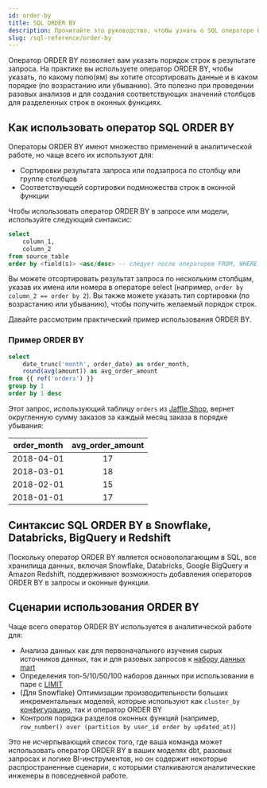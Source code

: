 ```yaml
---
id: order-by
title: SQL ORDER BY
description: Прочитайте это руководство, чтобы узнать о SQL операторе ORDER BY в dbt.
slug: /sql-reference/order-by
---
```


<head>
    <title>Работа с оператором SQL ORDER BY</title>
</head>

Оператор ORDER BY позволяет вам указать порядок строк в результате запроса. На практике вы используете оператор ORDER BY, чтобы указать, по какому полю(ям) вы хотите отсортировать данные и в каком порядке (по возрастанию или убыванию). Это полезно при проведении разовых анализов и для создания соответствующих значений столбцов для разделенных строк в оконных функциях.

## Как использовать оператор SQL ORDER BY

Операторы ORDER BY имеют множество применений в аналитической работе, но чаще всего их используют для:
- Сортировки результата запроса или подзапроса по столбцу или группе столбцов
- Соответствующей сортировки подмножества строк в оконной функции

Чтобы использовать оператор ORDER BY в запросе или модели, используйте следующий синтаксис:

```sql
select
	column_1,
	column_2
from source_table
order by <field(s)> <asc/desc> -- следует после операторов FROM, WHERE и GROUP BY
```
Вы можете отсортировать результат запроса по нескольким столбцам, указав их имена или номера в операторе select (например, `order by column_2 == order by 2`). Вы также можете указать тип сортировки (по возрастанию или убыванию), чтобы получить желаемый порядок строк.

Давайте рассмотрим практический пример использования ORDER BY.

### Пример ORDER BY

```sql
select
	date_trunc('month', order_date) as order_month,
	round(avg(amount)) as avg_order_amount
from {{ ref('orders') }}
group by 1
order by 1 desc
```

Этот запрос, использующий таблицу `orders` из [Jaffle Shop](https://github.com/dbt-labs/jaffle_shop), вернет округленную сумму заказов за каждый месяц заказа в порядке убывания:

| order_month | avg_order_amount |
|:---:|:---:|
| 2018-04-01 | 17 |
| 2018-03-01 | 18 |
| 2018-02-01 | 15 |
| 2018-01-01 | 17 |

## Синтаксис SQL ORDER BY в Snowflake, Databricks, BigQuery и Redshift

Поскольку оператор ORDER BY является основополагающим в SQL, все хранилища данных, включая Snowflake, Databricks, Google BigQuery и Amazon Redshift, поддерживают возможность добавления операторов ORDER BY в запросы и оконные функции.

## Сценарии использования ORDER BY

Чаще всего оператор ORDER BY используется в аналитической работе для:
- Анализа данных как для первоначального изучения сырых источников данных, так и для разовых запросов к [набору данных mart](/best-practices/how-we-structure/4-marts)
- Определения топ-5/10/50/100 наборов данных при использовании в паре с [LIMIT](/sql-reference/limit)
- (Для Snowflake) Оптимизации производительности больших инкрементальных моделей, которые используют как `cluster_by` [конфигурацию](https://docs.getdbt.com/reference/resource-configs/snowflake-configs#using-cluster_by), так и оператор ORDER BY
- Контроля порядка разделов оконных функций (например, `row_number() over (partition by user_id order by updated_at)`)

Это не исчерпывающий список того, где ваша команда может использовать оператор ORDER BY в ваших моделях dbt, разовых запросах и логике BI-инструментов, но он содержит некоторые распространенные сценарии, с которыми сталкиваются аналитические инженеры в повседневной работе.